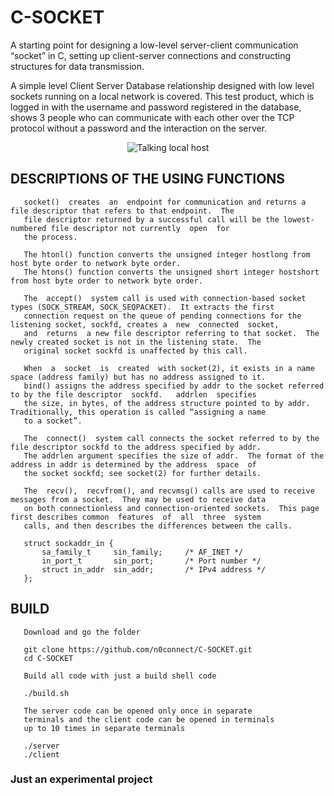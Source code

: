 # C-SOCKET
A starting point for designing a low-level server-client communication “socket” in C, setting up client-server connections and constructing structures for data transmission.

A simple level Client Server Database relationship designed with low level sockets running on a local network is covered. This test product, which is logged in with the username and password registered in the database, shows 3 people who can communicate with each other over the TCP protocol without a password and the interaction on the server.

<div align="center">
  <img src="https://github.com/user-attachments/assets/260ecf0b-b74b-46aa-824e-6852db6b6a59" alt="
         Talking local host">
</div>


## DESCRIPTIONS OF THE USING FUNCTIONS

       socket()  creates  an  endpoint for communication and returns a file descriptor that refers to that endpoint.  The
       file descriptor returned by a successful call will be the lowest-numbered file descriptor not currently  open  for
       the process.

       The htonl() function converts the unsigned integer hostlong from host byte order to network byte order.
       The htons() function converts the unsigned short integer hostshort from host byte order to network byte order.

       The  accept()  system call is used with connection-based socket types (SOCK_STREAM, SOCK_SEQPACKET).  It extracts the first
       connection request on the queue of pending connections for the listening socket, sockfd, creates a  new  connected  socket,
       and  returns  a new file descriptor referring to that socket.  The newly created socket is not in the listening state.  The
       original socket sockfd is unaffected by this call.

       When  a  socket  is  created  with socket(2), it exists in a name space (address family) but has no address assigned to it.
       bind() assigns the address specified by addr to the socket referred to by the file descriptor  sockfd.   addrlen  specifies
       the size, in bytes, of the address structure pointed to by addr.  Traditionally, this operation is called “assigning a name
       to a socket”.

       The  connect()  system call connects the socket referred to by the file descriptor sockfd to the address specified by addr.
       The addrlen argument specifies the size of addr.  The format of the address in addr is determined by the address  space  of
       the socket sockfd; see socket(2) for further details.

       The  recv(),  recvfrom(), and recvmsg() calls are used to receive messages from a socket.  They may be used to receive data
       on both connectionless and connection-oriented sockets.  This page first describes common  features  of  all  three  system
       calls, and then describes the differences between the calls.

       struct sockaddr_in {
           sa_family_t     sin_family;     /* AF_INET */
           in_port_t       sin_port;       /* Port number */
           struct in_addr  sin_addr;       /* IPv4 address */
       };

## BUILD
       Download and go the folder
       
       git clone https://github.com/n0connect/C-SOCKET.git
       cd C-SOCKET
       
       Build all code with just a build shell code
       
       ./build.sh
       
       The server code can be opened only once in separate 
       terminals and the client code can be opened in terminals
       up to 10 times in separate terminals
       
       ./server
       ./client


### Just an experimental project 
